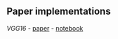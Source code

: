## Paper implementations

*VGG16* - [paper](https://arxiv.org/pdf/1409.1556.pdf) - [notebook](https://github.com/amaljoseph/DeepLearning-Paper-Implementations_Tensorflow2/VGG16)
